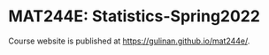 
# MAT244E: Statistics-Spring2022

Course website is published at https://gulinan.github.io/mat244e/.
